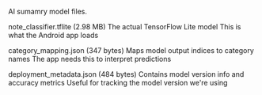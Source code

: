 AI sumamry model files.

note_classifier.tflite (2.98 MB)
The actual TensorFlow Lite model
This is what the Android app loads

category_mapping.json (347 bytes)
Maps model output indices to category names
The app needs this to interpret predictions

deployment_metadata.json (484 bytes)
Contains model version info and accuracy metrics
Useful for tracking the model version we're using
